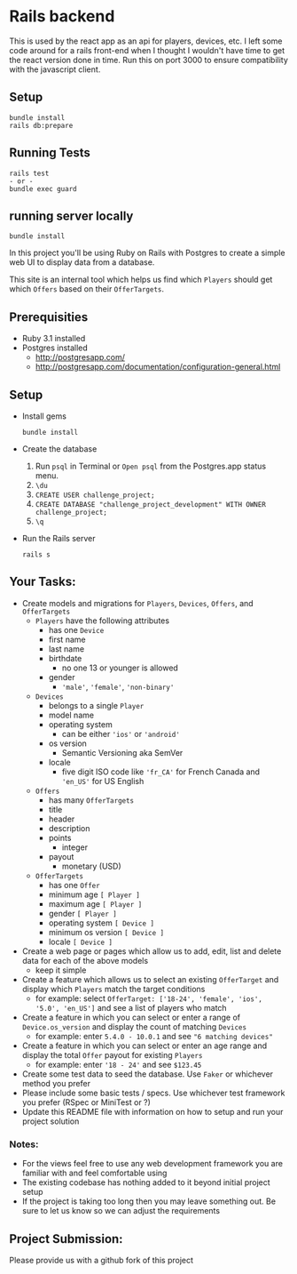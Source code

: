 # Rails backend
This is used by the react app as an api for players, devices, etc.  I left some code around for a rails front-end when I thought I wouldn't have time to get the react version done in time.  Run this on port 3000 to ensure compatibility with the javascript client.

## Setup

```
bundle install
rails db:prepare
```
## Running Tests
```
rails test
- or -
bundle exec guard
```
## running server locally
```
bundle install
```




In this project you'll be using Ruby on Rails with Postgres to create a simple web UI to display data from a database.

This site is an internal tool which helps us find which `Players` should get which `Offers` based on their `OfferTargets`.

## Prerequisities
  - Ruby 3.1 installed
  - Postgres installed
    * http://postgresapp.com/
    * http://postgresapp.com/documentation/configuration-general.html

## Setup

* Install gems

  ``bundle install``

* Create the database
  1. Run `psql` in Terminal or `Open psql` from the Postgres.app status menu.
  2. `\du`
  2. `CREATE USER challenge_project;`
  3. `CREATE DATABASE "challenge_project_development" WITH OWNER challenge_project;`
  4. `\q`

* Run the Rails server

  ``rails s``

## Your Tasks:

 * Create models and migrations for `Players`, `Devices`, `Offers`, and `OfferTargets`
   - `Players` have the following attributes
     * has one `Device`
     * first name
     * last name
     * birthdate
       - no one 13 or younger is allowed
     * gender
       - `'male'`, `'female'`, `'non-binary'`
   - `Devices`
     * belongs to a single `Player`
     * model name
     * operating system
       - can be either `'ios'` or `'android'`
     * os version
       - Semantic Versioning aka SemVer
     * locale
       - five digit ISO code like `'fr_CA'` for French Canada and `'en_US'` for US English
   - `Offers`
     * has many `OfferTargets`
     * title
     * header
     * description
     * points
       - integer
     * payout
       - monetary (USD)
   - `OfferTargets`
     * has one `Offer`
     * minimum age `[ Player ]`
     * maximum age `[ Player ]`
     * gender `[ Player ]`
     * operating system `[ Device ]`
     * minimum os version `[ Device ]`
     * locale `[ Device ]`
 * Create a web page or pages which allow us to add, edit, list and delete data for each of the above models
   - keep it simple
 * Create a feature which allows us to select an existing `OfferTarget` and display which `Players` match the target conditions
   - for example: select `OfferTarget: ['18-24', 'female', 'ios', '5.0', 'en_US']` and see a list of players who match
 * Create a feature in which you can select or enter a range of `Device.os_version` and display the count of matching `Devices`
   - for example: enter `5.4.0 - 10.0.1` and see `"6 matching devices"`
 * Create a feature in which you can select or enter an age range and display the total `Offer` payout for existing `Players`
   - for example: enter `'18 - 24'` and see `$123.45` 
 * Create some test data to seed the database. Use `Faker` or whichever method you prefer
 * Please include some basic tests / specs. Use whichever test framework you prefer (RSpec or MiniTest or ?)
 * Update this README file with information on how to setup and run your project solution

### Notes:
  * For the views feel free to use any web development framework you are familiar with and feel comfortable using
  * The existing codebase has nothing added to it beyond initial project setup
  * If the project is taking too long then you may leave something out. Be sure to let us know so we can adjust the requirements
  
## Project Submission:
Please provide us with a github fork of this project
